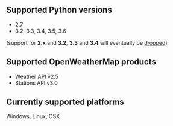 ## Supported Python versions
  - 2.7
  - 3.2, 3.3, 3.4, 3.5, 3.6

(support for **2.x** and **3.2**, **3.3** and **3.4** will eventually be [dropped](https://github.com/csparpa/pyowm/wiki/Timeline-for-dropping-Python-2.x-support))

## Supported OpenWeatherMap products
 - Weather API v2.5
 - Stations API v3.0

## Currently supported platforms
Windows, Linux, OSX